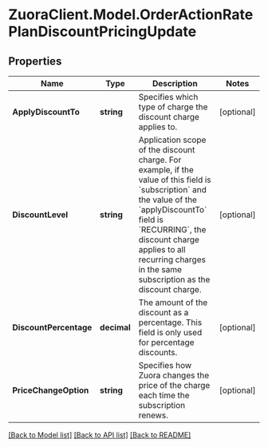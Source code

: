 # ZuoraClient.Model.OrderActionRatePlanDiscountPricingUpdate

## Properties

Name | Type | Description | Notes
------------ | ------------- | ------------- | -------------
**ApplyDiscountTo** | **string** | Specifies which type of charge the discount charge applies to.  | [optional] 
**DiscountLevel** | **string** | Application scope of the discount charge. For example, if the value of this field is &#x60;subscription&#x60; and the value of the &#x60;applyDiscountTo&#x60; field is &#x60;RECURRING&#x60;, the discount charge applies to all recurring charges in the same subscription as the discount charge.  | [optional] 
**DiscountPercentage** | **decimal** | The amount of the discount as a percentage. This field is only used for percentage discounts.  | [optional] 
**PriceChangeOption** | **string** | Specifies how Zuora changes the price of the charge each time the subscription renews.  | [optional] 

[[Back to Model list]](../README.md#documentation-for-models) [[Back to API list]](../README.md#documentation-for-api-endpoints) [[Back to README]](../README.md)

